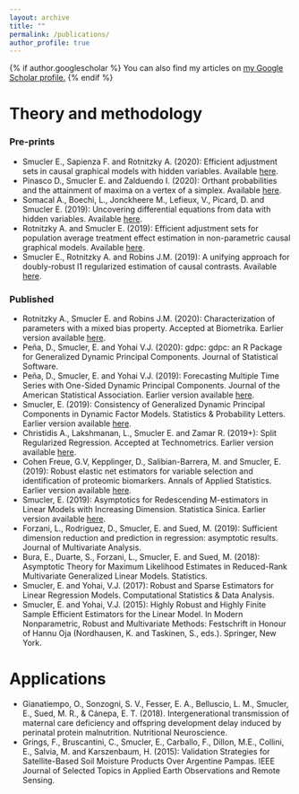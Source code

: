 ```yaml
---
layout: archive
title: ""
permalink: /publications/
author_profile: true
---
```


{% if author.googlescholar %}
  You can also find my articles on <u><a href="{{author.googlescholar}}">my Google Scholar profile</a>.</u>
{% endif %}

Theory and methodology
====

### Pre-prints
- Smucler E., Sapienza F. and Rotnitzky A. (2020): Efficient adjustment sets in causal graphical models with hidden variables. Available [here](https://arxiv.org/pdf/2004.10521.pdf).
- Pinasco D., Smucler E. and Zalduendo I. (2020): Orthant probabilities and the attainment of maxima on a vertex of a simplex. Available [here](https://arxiv.org/pdf/2004.04682.pdf).
- Somacal A., Boechi, L., Jonckheere M., Lefieux, V., Picard, D. and Smucler E. (2019): Uncovering differential equations from data with hidden variables. Available [here](https:https://arxiv.org/pdf/2002.02250.pdf).
- Rotnitzky A. and Smucler E. (2019): Efficient adjustment sets for population average treatment effect estimation in non-parametric causal graphical models. Available [here](https://arxiv.org/abs/1912.00306).
- Smucler E., Rotnitzky A. and Robins J.M. (2019): A unifying approach for doubly-robust l1 regularized estimation of causal contrasts. Available [here](https://arxiv.org/abs/1904.03737).


### Published
- Rotnitzky A., Smucler E. and Robins J.M. (2020): Characterization of parameters with a mixed bias property. Accepted at Biometrika. Earlier version available [here](https://arxiv.org/abs/1904.03725).
- Peña, D., Smucler, E. and  Yohai V.J. (2020): gdpc: gdpc: an R Package for Generalized Dynamic Principal Components. Journal of Statistical Software.
- Peña, D., Smucler, E. and  Yohai V.J. (2019): Forecasting Multiple Time Series with One-Sided Dynamic Principal Components. Journal of the American Statistical Association. Earlier version available [here](https://arxiv.org/abs/1708.04705).
- Smucler, E. (2019): Consistency of Generalized Dynamic Principal Components in Dynamic Factor Models. Statistics & Probability Letters. Earlier version available [here](https://arxiv.org/abs/1710.11286).
- Christidis A., Lakshmanan, L., Smucler E. and Zamar R. (2019+): Split Regularized Regression. Accepted at Technometrics. Earlier version available [here](https://arxiv.org/abs/1712.03561).
- Cohen Freue, G.V, Kepplinger, D., Salibian-Barrera, M. and Smucler, E. (2019): Robust elastic net estimators for variable selection and identification of proteomic biomarkers. Annals of Applied Statistics. Earlier version available [here](https://gcohenfr.github.io/pdfs/PENSE_manuscript.pdf).
- Smucler, E. (2019): Asymptotics for Redescending M-estimators in Linear Models with Increasing Dimension. Statistica Sinica. Earlier version available [here](https://arxiv.org/abs/1612.05951).
- Forzani, L., Rodriguez, D., Smucler, E. and Sued, M. (2019): Sufficient dimension reduction and prediction in regression: asymptotic results. Journal of Multivariate Analysis.
- Bura, E., Duarte, S., Forzani, L., Smucler, E. and Sued, M. (2018): Asymptotic Theory for Maximum Likelihood Estimates in Reduced-Rank Multivariate Generalized Linear Models. Statistics.
- Smucler, E. and Yohai, V.J. (2017): Robust and Sparse Estimators for Linear Regression Models. Computational Statistics & Data Analysis.
- Smucler, E. and Yohai, V.J. (2015): Highly Robust and Highly Finite Sample Efficient Estimators for the Linear Model. In Modern Nonparametric, Robust and Multivariate Methods: Festschrift in Honour of Hannu Oja (Nordhausen, K. and Taskinen, S., eds.). Springer, New York.

Applications
====

- Gianatiempo, O., Sonzogni, S. V., Fesser, E. A., Belluscio, L. M., Smucler, E., Sued, M. R., & Cánepa, E. T. (2018). Intergenerational transmission of maternal care deficiency and offspring development delay induced by perinatal protein malnutrition. Nutritional Neuroscience.
- Grings, F., Bruscantini, C., Smucler, E., Carballo, F., Dillon, M.E., Collini, E., Salvia, M. and Karszenbaum, H. (2015): Validation Strategies for Satellite-Based Soil Moisture Products Over Argentine Pampas. IEEE Journal of Selected Topics in Applied Earth Observations and Remote Sensing.







